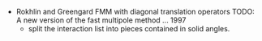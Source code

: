 
- Rokhlin and Greengard FMM with diagonal translation operators
    TODO: A new version of the fast multipole method ... 1997
    - split the interaction list into pieces contained in solid angles.